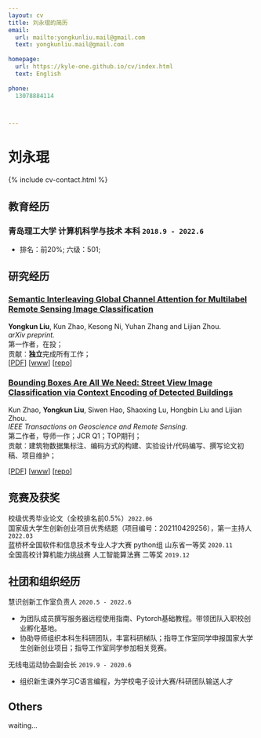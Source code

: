 ```yaml
---
layout: cv
title: 刘永琨的简历
email:
  url: mailto:yongkunliu.mail@gmail.com
  text: yongkunliu.mail@gmail.com
  
homepage:
  url: https://kyle-one.github.io/cv/index.html
  text: English
  
phone:
  13078884114



---
```


# 刘永琨

{% include cv-contact.html %}

## 教育经历

### **青岛理工大学 计算机科学与技术 本科** `2018.9 - 2022.6`


- 排名：前20%; 六级：501; 



## 研究经历

### [**Semantic Interleaving Global Channel Attention for Multilabel Remote Sensing Image Classification**](https://arxiv.org/abs/2208.02613)
 **Yongkun Liu**, Kun Zhao, Kesong Ni, Yuhan Zhang and Lijian Zhou.<br> 
_arXiv preprint._<br>
第一作者，在投；<br> 
贡献：**独立**完成所有工作；<br> 
[[PDF](http://penrose.ink/media/Penrose_SIGGRAPH2020.pdf)]
[[www]([http://penrose.ink/siggraph20.html](https://arxiv.org/abs/2208.02613))]
[[repo](https://github.com/penrose/penrose)]

### [**Bounding Boxes Are All We Need: Street View Image Classification via Context Encoding of Detected Buildings**](https://ieeexplore.ieee.org/document/9380541)
Kun Zhao, **Yongkun Liu**, Siwen Hao, Shaoxing Lu, Hongbin Liu and Lijian Zhou.<br> 
_IEEE Transactions on Geoscience and Remote Sensing._<br>
第二作者，导师一作；JCR Q1；TOP期刊；<br> 
贡献：建筑物数据集标注、编码方式的构建、实验设计/代码编写、撰写论文初稿、项目维护；<br> 

[[PDF](http://penrose.ink/media/Penrose_SIGGRAPH2020.pdf)]
[[www](http://penrose.ink/siggraph20.html)]
[[repo](https://github.com/penrose/penrose)]

## 竞赛及获奖

校级优秀毕业论文（全校排名前0.5%）`2022.06` <br>
国家级大学生创新创业项目优秀结题（项目编号：202110429256），第一主持人 `2022.03` <br>
蓝桥杯全国软件和信息技术专业人才大赛 python组 山东省一等奖 `2020.11` <br>
全国高校计算机能力挑战赛 人工智能算法赛 二等奖 `2019.12` <br>

## 社团和组织经历
慧识创新工作室负责人  `2020.5 - 2022.6`
- 为团队成员撰写服务器远程使用指南、Pytorch基础教程。带领团队入职校创业孵化基地。
- 协助导师组织本科生科研团队，丰富科研梯队；指导工作室同学申报国家大学生创新创业项目；指导工作室同学参加相关竞赛。


无线电运动协会副会长 `2019.9 - 2020.6`
- 组织新生课外学习C语言编程，为学校电子设计大赛/科研团队输送人才



## Others

waiting...
<!-- Sub-reviewer `OOPSLA'21, VL/HCC'21` <br>
Reviewer `CHI'21, CHI'22, SIGGRAPH'22` <br>
Research Experiences for Undergraduates in Software Engineering Admission Committee `CMU, 2019 - 2022` <br> -->

<!-- ### Footer

Last updated: May 2013 -->
